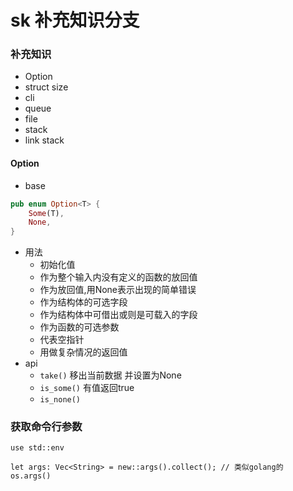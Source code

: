 # sk 补充知识分支
### 补充知识
- Option
- struct size
- cli
- queue
- file
- stack
- link stack

#### Option
- base
```rust
pub enum Option<T> {
    Some(T),
    None,
}
```
- 用法
    - 初始化值
    - 作为整个输入内没有定义的函数的放回值
    - 作为放回值,用None表示出现的简单错误
    - 作为结构体的可选字段
    - 作为结构体中可借出或则是可载入的字段
    - 作为函数的可选参数
    - 代表空指针
    - 用做复杂情况的返回值
- api
    - `take()` 移出当前数据 并设置为None
    - `is_some()` 有值返回true
    - `is_none()`


### 获取命令行参数
``` 
use std::env

let args: Vec<String> = new::args().collect(); // 类似golang的 os.args()
```